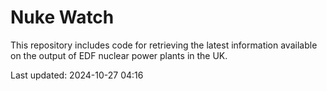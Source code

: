 # Nuke Watch

This repository includes code for retrieving the latest information available on the output of EDF nuclear power plants in the UK.

Last updated: 2024-10-27 04:16